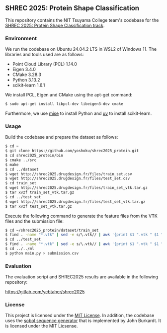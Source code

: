 ## SHREC 2025: Protein Shape Classification

This repository contains the NIT Tsuyama College team's codebase for
the [SHREC 2025: Protein Shape Classification track](http://shrec2025.drugdesign.fr/).

### Environment

We run the codebase on Ubuntu 24.04.2 LTS in WSL2 of Windows 11.
The libraries and tools used are as follows:

- Point Cloud Library (PCL) 1.14.0
- Eigen 3.4.0
- CMake 3.28.3
- Python 3.13.2
- scikit-learn 1.6.1

We install PCL, Eigen and CMake using the apt-get command:

```bash
$ sudo apt-get install libpcl-dev libeigen3-dev cmake
```

Furthermore, we use [mise](https://github.com/jdx/mise) to install Python
and [uv](https://github.com/astral-sh/uv) to install scikit-learn.

### Usage

Build the codebase and prepare the dataset as follows:

```bash
$ cd ~
$ git clone https://github.com/yoshoku/shrec2025_protein.git
$ cd shrec2025_protein/bin
$ cmake ../src
$ make
$ cd ../dataset
$ wget http://shrec2025.drugdesign.fr/files/train_set.csv
$ wget http://shrec2025.drugdesign.fr/files/test_set.csv
$ cd train_set
$ wget http://shrec2025.drugdesign.fr/files/train_set_vtk.tar.gz
$ tar xvzf train_set_vtk.tar.gz
$ cd ../test_set
$ wget http://shrec2025.drugdesign.fr/files/test_set_vtk.tar.gz
$ tar xvzf test_set_vtk.tar.gz
```

Execute the following command to generate the feature files from the VTK files and the submission file:

```bash
$ cd ~/shrec2025_protein/dataset/train_set
$ find . -name "*.vtk" | sed -e s/\.vtk// | awk '{print $1 ".vtk " $1 ".dat"}' | xargs -t -n 2 ../../bin/vtk2feat.bin
$ cd ../test_set
$ find . -name "*.vtk" | sed -e s/\.vtk// | awk '{print $1 ".vtk " $1 ".dat"}' | xargs -t -n 2 ../../bin/vtk2feat.bin
$ cd ../../ml
$ python main.py > submission.csv
```

### Evaluation

The evaluation script and SHREC2025 results are available in the following repository:

https://gitlab.com/ycbtaher/shrec2025

### License

This project is licensed under the [MIT License](https://github.com/yoshoku/shrec2025_protein/blob/main/LICENSE.txt).
In addition, the codebase uses the [sobol sequence generator](https://people.sc.fsu.edu/~jburkardt/cpp_src/sobol/sobol.html) that is implemented by John Burkardt.
It is licensed under the MIT Licsense.
